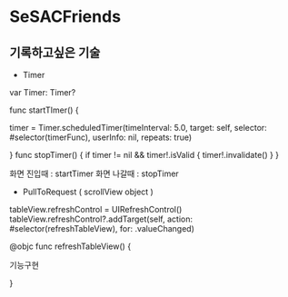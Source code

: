 # SeSACFriends

## 기록하고싶은 기술

- Timer

var Timer: Timer? 

func startTImer() {

  timer = Timer.scheduledTimer(timeInterval: 5.0, target: self, selector: #selector(timerFunc), userInfo: nil, repeats: true)
  
}
func stopTimer() {
  if timer != nil && timer!.isValid {
    timer!.invalidate()
  }
}

화면 진입때 : startTimer
화면 나갈때 : stopTimer

- PullToRequest ( scrollView object )

tableView.refreshControl = UIRefreshControl()
tableView.refreshControl?.addTarget(self, action: #selector(refreshTableView), for: .valueChanged)

@objc func  refreshTableView() {

  기능구현
  
}
